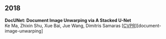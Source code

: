 ## 2018
**DocUNet: Document Image Unwarping via A Stacked U-Net**  
Ke Ma, Zhixin Shu, Xue Bai, Jue Wang, Dimitris Samaras
\[[CVPR](http://openaccess.thecvf.com/content_cvpr_2018/papers/Ma_DocUNet_Document_Image_CVPR_2018_paper.pdf)\]\[document-image-unwarping\]
